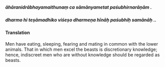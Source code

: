 ##### āhāranidrābhayamaithunaṃ ca sāmānyametat paśubhirnarāṇām .
##### dharmo hi teṣāmadhiko viśeṣo dharmeṇa hīnāḥ paśubhiḥ samānāḥ ..

#### Translation

Men have eating, sleeping, fearing and mating in common with the lower animals. That in which men excel the beasts is discretionary knowledge; hence, indiscreet men who are without knowledge should be regarded as beasts.